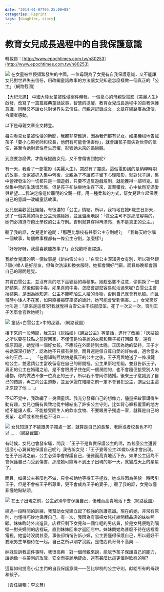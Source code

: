 ```yaml
---
date: "2014-01-07T05:25:00+08"
categories: Reprint
tags: [daughter, story]
---
```

# 教育女兒成長過程中的自我保護意識

轉載自：[http://www.epochtimes.com.tw/n80253](http://www.epochtimes.com.tw/n80253)

![](https://ooo.0o0.ooo/2017/03/29/58dad593bede5.png)
在女童被性侵頻繁發生的中國，一位母親為了女兒有自我保護意識，又不能讓女兒對世界失去信任，用改編童話故事的方法讓女兒知道怎麼樣做一個真正的「公主」（網路截圖）

【大紀元訊】 中國大陸女童被性侵案件頻發。一個憂心的母親受電影《美麗人生》啟發，改寫了一篇篇經典童話故事，智慧的提醒、教育女兒成長過程中的自我保護意識，同時又不讓女兒對世界失去信任。母親還記錄成文，文章在網路廣為流傳，令讀者感動。

以下是母親文章全文轉登。

每次看見女童被性侵的新聞，我都非常難過，因為我們都有兒女。如果機械地告誡孩子「要小心男老師和校長，他們有可能會傷害你」，就會讓孩子喪失對世界的信任，甚至令她對異性產生恐懼，影響她未來的婚戀觀。

到底要怎麼做，才能既提醒女兒，又不會傷害到她呢?

有一天，我看了一部電影《美麗人生》，突然有了靈感。這個電影講的是納粹時期的故事，全家被抓入集中營後，父親為了不讓孩子留下心理陰影，就對兒子說，集中營裡發生的一切都只是一個遊戲，只要不違反遊戲規則，就能獲得一部坦克。雖然集中營的生活很恐怖，但是孩子卻快樂地生存下來，直至獲救，心中依然充滿愛與希望……我決定像這位聰明的父親一樣，用一種柔和的方式，幫女兒建立起保護自己的意識—改編童話故事。

女兒很喜歡芭比娃娃，有很濃的「公主」情結。所以，我特地在她6歲生日那天，送了一個美麗的芭比公主玩偶給她，並且溫柔地說：「做公主可不是那麼容易的，她們必須遵守芭比學校的公主守則。否則就算穿得再漂亮，也不是真正的公主。」

 聽了我的話，女兒連忙追問：「那芭比學校有甚麼公主守則呢?」
「我每天給你講一個故事，每個故事裡都有一條公主守則，怎麼樣?」

「好呀好呀，我最喜歡聽故事了!」女兒歡呼雀躍道。

我給女兒講的第一個故事是《新白雪公主》：「白雪公主深知男女有別，所以雖然跟7個小矮人是好朋友，但每次洗澡和換衣服時，她都會關好門窗，而且每晚都會回自己的房間睡覺。

其實白雪公主，並沒有真的吃下巫婆給的毒蘋果。她趁巫婆不注意，偷偷換了一個好蘋果，然後假裝中毒。如果真的中毒，怎麼會那麼容易就活過來呢?白雪公主會換蘋果，是因為她知道，公主不能吃陌生人給的食物，否則自己就會有危險。而且當時小矮人不在家，如果直接揭穿巫婆的詭計，她可能會受到傷害……」女兒驚訝地叫道：「原來是這樣呀!我就覺得白雪公主不該那麼笨，死了一次又一次，否則王子怎麼會喜歡她呢?」


![](https://ooo.0o0.ooo/2017/03/29/58dad5ad1888b.png)
童話<白雪公主>中的巫婆。（網路截圖）

 接下來的一段時間，我又對《灰姑娘》《豌豆公主》等童話，進行了改編：「灰姑娘之所以要在12點之前趕回家，不僅僅是怕美麗的衣服和鞋子被打回原 形，還有一個原因是，她覺得一個好女孩，不應該在外面待到太晚。正因為她的堅持，王子才被她深深打動了，認為她不只擁有美貌，而且還是個自尊自愛的好姑娘，適合當未來的王后……」
「在得知豌豆姑娘是真正的公主之後，王子高興地送了一條項鏈給公主，並邀請公主當晚留宿在自己的房間裡。公主果斷地拒絕，並且告訴王子，真正的公主在婚禮之前，是不會跟男子住在同一個房間的，也不會隨便接受別人的禮物。你的做法不像一位真正的王子，所以我不會同你結婚。後來王子意識到了自己的錯誤，再三向公主道歉，並且保證在結婚之前一定不會冒犯公主，豌豆公主這才原諒了他……」

不知不覺中，我改編了十幾個童話。我充分發揮自己的想像力，儘量把故事講得生動有趣，女兒也饒有興致地從中總結出了許多公主守則，比如背心褲衩覆蓋的地方絕不能讓人摸、不能接受陌生人的飲水食物、不要跟男子獨處一室，就算是自己的長輩、老師或者校長也不可以……

![](https://ooo.0o0.ooo/2017/03/29/58dad5bd79b81.png)
女兒知道了不能跟男子獨處一室，就算是自己的長輩、老師或者校長也不可以……（網路截圖）

 有時候，女兒也會發牢騷，問我：「王子不是負責保護公主的嗎，為甚麼公主還要這麼小心翼翼地保護自己呢?」我告訴女兒：「王子要等公主20歲以後才會出現。在王子出現之前，公主必須學會保護自己，優雅而高貴地活下去。如果公主因為不會保護自己而受到傷害，那麼她可能等不到王子出現的那一天，就變成天上的星星了。

而且，如果公主甚麼也不做，只會被動地等待王子拯救，她或許因為美貌一時吸引王子，但是不會被王子所尊重，更不會成為王子的妻子。」聽了我的話，女兒似懂非懂地點點頭。

![](https://ooo.0o0.ooo/2017/03/29/58dad593bede5.png)
在王子出現之前，公主必須學會保護自己，優雅而高貴地活下去（網路截圖）

 經過一段時間的訓練，我幫助女兒建立起了較強的防護意識。現在的她，非常有原則，也懂得巧妙地保護自己。有一次，我因為有事把女兒托給開精品店的妹妹照顧。妹妹臨時外出進貨，店裡只剩下女兒和一個年輕的男店員，於是女兒便跑到隔壁一對夫婦開的店裡玩，直到妹妹回來才返回店中。妹妹問她為甚麼不待在店裡看電視，她當時沒說甚麼，事後卻悄悄告訴小姨，公主要懂得保護自己，所以最好不要跟男生單獨待在一起。自己之所以剛才沒說，是怕店員哥哥不高興……

妹妹告訴我這件事時，我很高興：對一個母親來說，能賦予孩子保護自己的能力，讓她像一株帶刺的玫瑰，安全而美麗地綻放，還有甚麼比這更值得欣慰的呢?

這篇如何提高小公主們的自我保護意識——芭比學校的公主守則，獻給所有的母親和孩子。

（責任編輯：李文慧）
